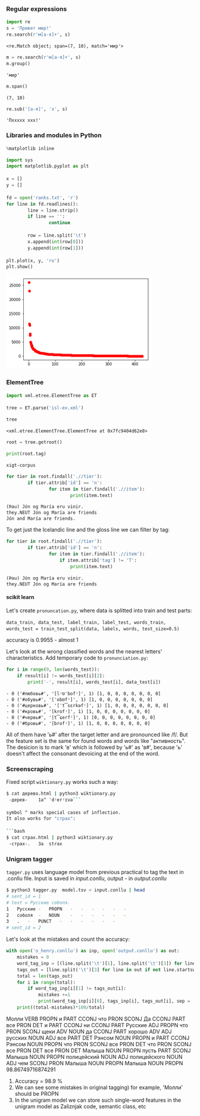 ### Regular expressions

```python
import re 
s = 'Привет мир!'
re.search(r'м[а-я]+', s)
```
    <re.Match object; span=(7, 10), match='мир'>

```python
m = re.search(r'м[а-я]+', s)
m.group()
```
    'мир'

```python
m.span()
```
    (7, 10)

```python
re.sub('[а-я]', 'x', s)
```

    'Пxxxxx xxx!'

### Libraries and modules in Python

```python
%matplotlib inline 
```

```python
import sys
import matplotlib.pyplot as plt

x = []
y = []

fd = open('ranks.txt', 'r')
for line in fd.readlines():
        line = line.strip()
        if line == '':
                continue

        row = line.split('\t')
        x.append(int(row[0]))
        y.append(int(row[1]))

plt.plot(x, y, 'ro')
plt.show()
```

![png](https://github.com/DorkEMK/ftyers.github.io/blob/master/2018-komp-ling/practicals/unigram_part-of-speech_tagger/image.png)

### ElementTree

```python
import xml.etree.ElementTree as ET

tree = ET.parse('isl-ex.xml')
```

```python
tree
```
    <xml.etree.ElementTree.ElementTree at 0x7fc9404d62e8>


```python
root = tree.getroot()
```

```python
print(root.tag)
```
    xigt-corpus

```python
for tier in root.findall('.//tier'):
        if tier.attrib['id'] == 'n':
                for item in tier.findall('.//item'):
                        print(item.text)
```
    (Þau) Jón og María eru vinir.
    they.NEUT Jón og María are friends
    Jón and María are friends.

To get just the Icelandic line and the gloss line we can filter by tag:

```python
for tier in root.findall('.//tier'):
        if tier.attrib['id'] == 'n':
                for item in tier.findall('.//item'):
                    if item.attrib['tag'] != 'T': 
                        print(item.text)
```

    (Þau) Jón og María eru vinir.
    they.NEUT Jón og María are friends

#### scikit learn

Let's create ```pronuncation.py```, where data is splitted into train and test parts:

```data_train, data_test, label_train, label_test, words_train, words_test = train_test_split(data, labels, words, test_size=0.5)```

accuracy is 0.9955 - almost 1

Let's look at the wrong classified words and the nearest letters' characteristics. Add temporary code to ```pronunciation.py```:

```python
for i in range(0, len(words_test)):
    if result[i] != words_test[i][2]:
        print('-', result[i], words_test[i], data_test[i])
```

    - 0 ('#любовь#', '[lʲʊˈbofʲ]', 1) [1, 0, 0, 0, 0, 0, 0, 0]
    - 0 ('#обувь#', '[ˈobʊfʲ]', 1) [1, 0, 0, 0, 0, 0, 0, 0]
    - 0 ('#церковь#', '[ˈt͡sɛrkəfʲ]', 1) [1, 0, 0, 0, 0, 0, 0, 0]
    - 0 ('#кровь#', '[krofʲ]', 1) [1, 0, 0, 0, 0, 0, 0, 0]
    - 0 ('#червь#', '[t͡ɕerfʲ]', 1) [0, 0, 0, 0, 0, 0, 0, 0]
    - 0 ('#бровь#', '[brofʲ]', 1) [1, 0, 0, 0, 0, 0, 0, 0]


All of them have 'ь#' after the target letter and are pronounced like /f/. But the feature set is the same for found words and words like "активность". The desicion is to mark 'в' which is followed by 'ь#' as 'в#', because 'ь' doesn't affect the consonant devoicing at the end of the word.

### Screenscraping

Fixed script ```wiktionary.py``` works such a way:

```bash
$ cat дерево.html | python3 wiktionary.py
 -дерев-	1a^	ˈdʲerʲɪvə```

symbol ^ marks special cases of inflection.
It also works for "страх":

```bash
$ cat страх.html | python3 wiktionary.py
 -страх-.	3a	strax
```

### Unigram tagger

```tagger.py``` uses language model from previous practical to tag the text in .conllu file. Input is saved in *input.conllu*, output - in *output.conllu*

```bash
$ python3 tagger.py  model.tsv < input.conllu | head 
# sent_id = 1
# text = Русские соболя.
1	Русские	-	PROPN	-	-	-	-	-	-
2	соболя	-	NOUN	-	-	-	-	-	-
3	.	-	PUNCT	-	-	-	-	-	-
# sent_id = 2
```              

Let's look at the mistakes and count the accuracy:


```python
with open('o_henry.conllu') as inp, open('output.conllu') as out:
    mistakes = 0
    word_tag_inp = [(line.split('\t')[1], line.split('\t')[3]) for line in inp if not line.startswith('#') and line != '\n']
    tags_out = [line.split('\t')[3] for line in out if not line.startswith('#') and line != '\n']
    total = len(tags_out)
    for i in range(total):
        if word_tag_inp[i][1] != tags_out[i]:
            mistakes +=1
            print(word_tag_inp[i][0], tags_inp[i], tags_out[i], sep = '\t')
    print((total-mistakes)*100/total)
```
Молли	VERB	PROPN
и	PART	CCONJ
что	PRON	SCONJ
Да	CCONJ	PART
все	PRON	DET
и	PART	CCONJ
ни	CCONJ	PART
Русские	ADJ	PROPN
что	PRON	SCONJ
щеки	ADV	NOUN
да	CCONJ	PART
хорошо	ADV	ADJ
русских	NOUN	ADJ
все	PART	DET
Рэнсом	NOUN	PROPN
и	PART	CCONJ
Рэнсом	NOUN	PROPN
что	PRON	SCONJ
все	PRON	DET
что	PRON	SCONJ
все	PRON	DET
все	PRON	DET
Малыша	NOUN	PROPN
пусть	PART	SCONJ
Малыша	NOUN	PROPN
полицейский	NOUN	ADJ
полицейского	NOUN	ADJ
чем	SCONJ	PRON
Малыша	NOUN	PROPN
Малыша	NOUN	PROPN
98.86749716874291
1. Accuracy = 98.9 %
2. We can see some mistakes in original tagging) for example, 'Молли' should be PROPN
3. In the unigram model we can store such single-word features in the unigram model as Zaliznjak code, semantic class, etc


```python

```
